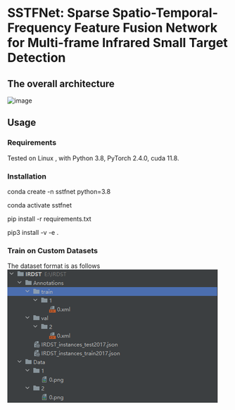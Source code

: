 # SSTFNet: Sparse Spatio-Temporal-Frequency Feature Fusion Network for Multi-frame Infrared Small Target Detection
## The overall architecture
![image](https://github.com/YangBo0411/SSTFNet/blob/main/fig1.png)

## Usage
### Requirements
Tested on Linux , with Python 3.8, PyTorch 2.4.0, cuda 11.8.

### Installation

conda create -n sstfnet python=3.8

conda activate sstfnet

pip install -r requirements.txt

pip3 install -v -e .

### Train on Custom Datasets
The dataset format is as follows
![image](https://github.com/YangBo0411/SSTFNet/blob/main/fig2.png)

